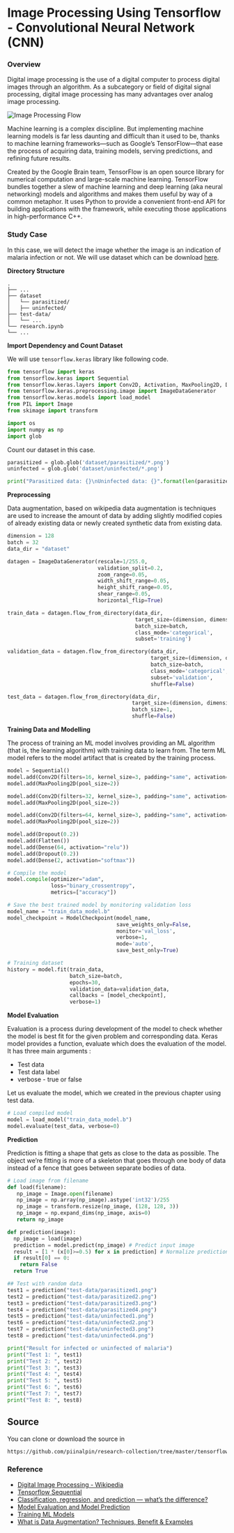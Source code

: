 # Image Processing Using Tensorflow - Convolutional Neural Network (CNN)


<!--more-->

### Overview

Digital image processing is the use of a digital computer to process digital images through an algorithm. As a subcategory or field of digital signal processing, digital image processing has many advantages over analog image processing.

![Image Processing Flow](/images/malaria-1.png)

Machine learning is a complex discipline. But implementing machine learning models is far less daunting and difficult than it used to be, thanks to machine learning frameworks—such as Google’s TensorFlow—that ease the process of acquiring data, training models, serving predictions, and refining future results.

Created by the Google Brain team, TensorFlow is an open source library for numerical computation and large-scale machine learning. TensorFlow bundles together a slew of machine learning and deep learning (aka neural networking) models and algorithms and makes them useful by way of a common metaphor. It uses Python to provide a convenient front-end API for building applications with the framework, while executing those applications in high-performance C++.

### Study Case

In this case, we will detect the image whether the image is an indication of malaria infection or not. We will use dataset which can be download [here](https://github.com/piinalpin/research-collection/tree/master/tensorflow/malaria-detection/dataset).

**Directory Structure**

```
.
├── ...
├── dataset
│   └── parasitized/
│   ├── uninfected/
├── test-data/
│   └── ...
└── research.ipynb
└── ...
```

**Import Dependency and Count Dataset**

We will use `tensorflow.keras` library like following code.

```python
from tensorflow import keras
from tensorflow.keras import Sequential
from tensorflow.keras.layers import Conv2D, Activation, MaxPooling2D, Dropout, Flatten, Dense
from tensorflow.keras.preprocessing.image import ImageDataGenerator
from tensorflow.keras.models import load_model
from PIL import Image
from skimage import transform

import os
import numpy as np
import glob
```

Count our dataset in this case.

```python
parasitized = glob.glob('dataset/parasitized/*.png')
uninfected = glob.glob('dataset/uninfected/*.png')

print("Parasitized data: {}\nUninfected data: {}".format(len(parasitized), len(uninfected)))
```

**Preprocessing**

Data augmentation, based on wikipedia data augmentation is techniques are used to increase the amount of data by adding slightly modified copies of already existing data or newly created synthetic data from existing data.

```python
dimension = 128
batch = 32
data_dir = "dataset"

datagen = ImageDataGenerator(rescale=1/255.0, 
                             validation_split=0.2,
                             zoom_range=0.05,
                             width_shift_range=0.05,
                             height_shift_range=0.05,
                             shear_range=0.05,
                             horizontal_flip=True)

train_data = datagen.flow_from_directory(data_dir, 
                                         target_size=(dimension, dimension), 
                                         batch_size=batch, 
                                         class_mode='categorical', 
                                         subset='training')

validation_data = datagen.flow_from_directory(data_dir,
                                              target_size=(dimension, dimension),
                                              batch_size=batch,
                                              class_mode='categorical',
                                              subset='validation',
                                              shuffle=False)

test_data = datagen.flow_from_directory(data_dir,
                                        target_size=(dimension, dimension),
                                        batch_size=1,
                                        shuffle=False)
```

**Training Data and Modelling**

The process of training an ML model involves providing an ML algorithm (that is, the learning algorithm) with training data to learn from. The term ML model refers to the model artifact that is created by the training process.

```python
model = Sequential()
model.add(Conv2D(filters=16, kernel_size=3, padding="same", activation="relu", input_shape=(dimension, dimension, 3)))
model.add(MaxPooling2D(pool_size=2))

model.add(Conv2D(filters=32, kernel_size=3, padding="same", activation="relu"))
model.add(MaxPooling2D(pool_size=2))

model.add(Conv2D(filters=64, kernel_size=3, padding="same", activation="relu"))
model.add(MaxPooling2D(pool_size=2))

model.add(Dropout(0.2))
model.add(Flatten())
model.add(Dense(64, activation="relu"))
model.add(Dropout(0.2))
model.add(Dense(2, activation="softmax"))

# Compile the model
model.compile(optimizer="adam", 
              loss="binary_crossentropy", 
              metrics=["accuracy"])

# Save the best trained model by monitoring validation loss
model_name = "train_data_model.b"
model_checkpoint = ModelCheckpoint(model_name, 
                                   save_weights_only=False, 
                                   monitor='val_loss', 
                                   verbose=1, 
                                   mode='auto', 
                                   save_best_only=True)

# Training dataset
history = model.fit(train_data, 
                    batch_size=batch, 
                    epochs=30, 
                    validation_data=validation_data,
                    callbacks = [model_checkpoint],
                    verbose=1)
```

**Model Evaluation**

Evaluation is a process during development of the model to check whether the model is best fit for the given problem and corresponding data. Keras model provides a function, evaluate which does the evaluation of the model. It has three main arguments :
- Test data
- Test data label
- verbose - true or false

Let us evaluate the model, which we created in the previous chapter using test data.

```python
# Load compiled model
model = load_model("train_data_model.b")
model.evaluate(test_data, verbose=0)
```

**Prediction**

Prediction is fitting a shape that gets as close to the data as possible. The object we’re fitting is more of a skeleton that goes through one body of data instead of a fence that goes between separate bodies of data.

```python
# Load image from filename
def load(filename):
   np_image = Image.open(filename)
   np_image = np.array(np_image).astype('int32')/255
   np_image = transform.resize(np_image, (128, 128, 3))
   np_image = np.expand_dims(np_image, axis=0)
   return np_image

def prediction(image):
  np_image = load(image)
  prediction = model.predict(np_image) # Predict input image
  result = [1 * (x[0]>=0.5) for x in prediction] # Normalize prediction
  if result[0] == 0:
    return False
  return True

## Test with random data
test1 = prediction("test-data/parasitized1.png")
test2 = prediction("test-data/parasitized2.png")
test3 = prediction("test-data/parasitized3.png")
test4 = prediction("test-data/parasitized4.png")
test5 = prediction("test-data/uninfected1.png")
test6 = prediction("test-data/uninfected2.png")
test7 = prediction("test-data/uninfected3.png")
test8 = prediction("test-data/uninfected4.png")

print("Result for infected or uninfected of malaria")
print("Test 1: ", test1)
print("Test 2: ", test2)
print("Test 3: ", test3)
print("Test 4: ", test4)
print("Test 5: ", test5)
print("Test 6: ", test6)
print("Test 7: ", test7)
print("Test 8: ", test8)
```

## Source

You can clone or download the source in

```bash
https://github.com/piinalpin/research-collection/tree/master/tensorflow/malaria-detection
```

### Reference

- [Digital Image Processing - Wikipedia](https://en.wikipedia.org/wiki/Digital_image_processing)
- [Tensorflow Sequential](https://www.tensorflow.org/api_docs/python/tf/keras/Sequential)
- [Classification, regression, and prediction — what’s the difference?](https://towardsdatascience.com/classification-regression-and-prediction-whats-the-difference-5423d9efe4ec)
- [Model Evaluation and Model Prediction](https://www.tutorialspoint.com/keras/keras_model_evaluation_and_prediction.htm)
- [Training ML Models](https://docs.aws.amazon.com/machine-learning/latest/dg/training-ml-models.html)
- [What is Data Augmentation? Techniques, Benefit & Examples](https://research.aimultiple.com/data-augmentation/)
